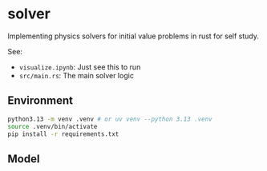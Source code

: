 # solver

Implementing physics solvers for initial value problems in rust for self study.

See:

- `visualize.ipynb`: Just see this to run
- `src/main.rs`: The main solver logic

## Environment

```bash
python3.13 -m venv .venv # or uv venv --python 3.13 .venv
source .venv/bin/activate
pip install -r requirements.txt
```

## Model



